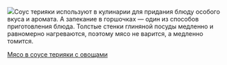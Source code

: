 <!--2025-10-02 22:36:28-->
<div class="yb">
  <div class="rss povarenok"><a href="https://www.povarenok.ru/recipes/show/183129/"><img src="https://www.povarenok.ru/data/cache/2025oct/02/36/3191454_35742-640x480.jpg"></a>Соус терияки используют в кулинарии для придания блюду особого вкуса и аромата. А запекание в горшочках — один из способов приготовления блюда. Толстые стенки глиняной посуды медленно и равномерно нагреваются, поэтому мясо не варится, а медленно томится. <p class="titl"><a href="https://www.povarenok.ru/recipes/show/183129/">Мясо в соусе терияки с овощами</a></p></div>
</div>
